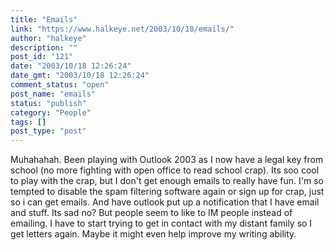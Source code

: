 ```yaml
---
title: "Emails"
link: "https://www.halkeye.net/2003/10/18/emails/"
author: "halkeye"
description: ""
post_id: "121"
date: "2003/10/18 12:26:24"
date_gmt: "2003/10/18 12:26:24"
comment_status: "open"
post_name: "emails"
status: "publish"
category: "People"
tags: []
post_type: "post"
---
```


Muhahahah. Been playing with Outlook 2003 as I now have a legal key from school (no more fighting with open office to read school crap). Its soo cool to play with the crap, but I don't get enough emails to really have fun. I'm so tempted to disable the spam filtering software again or sign up for crap, just so i can get emails. And have outlook put up a notification that I have email and stuff. Its sad no? But people seem to like to IM people instead of emailing. I have to start trying to get in contact with my distant family so I get letters again. Maybe it might even help improve my writing ability.